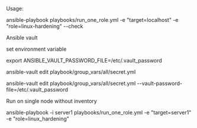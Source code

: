 Usage:

ansible-playbook playbooks/run_one_role.yml -e "target=localhost" -e "role=linux-hardening" --check


Ansible vault

set environment variable

export ANSIBLE_VAULT_PASSWORD_FILE=/etc/.vault_password

ansible-vault edit playbook/group_vars/all/secret.yml


ansible-vault edit playbook/group_vars/all/secret.yml  --vault-password-file=/etc/.vault_password


Run on single node without inventory

ansible-playbook -i server1 playbooks/run_one_role.yml -e "target=server1" -e "role=linux_hardening"
